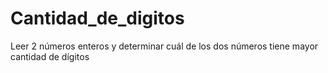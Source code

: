 # Cantidad_de_digitos
Leer 2 números enteros y determinar cuál de los dos números tiene mayor cantidad de dígitos

